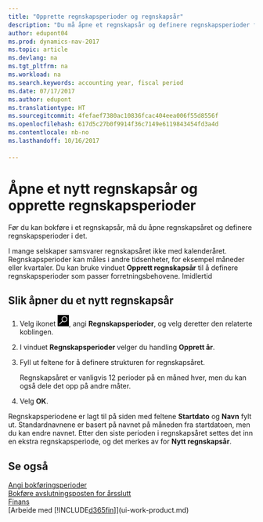 ```yaml
---
title: "Opprette regnskapsperioder og regnskapsår"
description: "Du må åpne et regnskapsår og definere regnskapsperioder før du kan bokføre i regnskapsåret."
author: edupont04
ms.prod: dynamics-nav-2017
ms.topic: article
ms.devlang: na
ms.tgt_pltfrm: na
ms.workload: na
ms.search.keywords: accounting year, fiscal period
ms.date: 07/17/2017
ms.author: edupont
ms.translationtype: HT
ms.sourcegitcommit: 4fefaef7380ac10836fcac404eea006f55d8556f
ms.openlocfilehash: 617d5c27b0f9914f36c7149e6119843454fd3a4d
ms.contentlocale: nb-no
ms.lasthandoff: 10/16/2017

---
```

# <a name="how-to-open-a-new-fiscal-year-and-create-accounting-periods"></a>Åpne et nytt regnskapsår og opprette regnskapsperioder
Før du kan bokføre i et regnskapsår, må du åpne regnskapsåret og definere regnskapsperioder i det.  

I mange selskaper samsvarer regnskapsåret ikke med kalenderåret. Regnskapsperioder kan måles i andre tidsenheter, for eksempel måneder eller kvartaler. Du kan bruke vinduet **Opprett regnskapsår** til å definere regnskapsperioder som passer forretningsbehovene. Imidlertid   

## <a name="to-open-a-new-fiscal-year"></a>Slik åpner du et nytt regnskapsår
1. Velg ikonet ![Søk etter side eller rapport](media/ui-search/search_small.png "Søk etter side eller rapport"), angi **Regnskapsperioder**, og velg deretter den relaterte koblingen.
2. I vinduet **Regnskapsperioder** velger du handling **Opprett år**.
3. Fyll ut feltene for å definere strukturen for regnskapsåret.

    Regnskapsåret er vanligvis 12 perioder på en måned hver, men du kan også dele det opp på andre måter.
4. Velg **OK**.

Regnskapsperiodene er lagt til på siden med feltene **Startdato** og **Navn** fylt ut. Standardnavnene er basert på navnet på måneden fra startdatoen, men du kan endre navnet. Etter den siste perioden i regnskapsåret settes det inn en ekstra regnskapsperiode, og det merkes av for **Nytt regnskapsår**.  


## <a name="see-also"></a>Se også
[Angi bokføringsperioder](finance-how-specify-posting-periods.md)  
[Bokføre avslutningsposten for årsslutt](year-how-post-year-end-close-entry.md)  
[Finans](finance.md)  
[Arbeide med [!INCLUDE[d365fin](includes/d365fin_md.md)]](ui-work-product.md)

